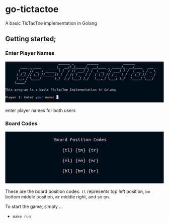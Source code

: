 # go-tictactoe

A basic TicTacToe implementation in Golang

## Getting started;

### Enter Player Names

![](assets/start.png)

enter player names for both users

### Board Codes

![](assets/boardCodes.png)

These are the board position codes. `tl` represents top left position, `bm` bottom middle position, `mr` middle right, and so on. 

To start the game, simply ...

-   `make run`
